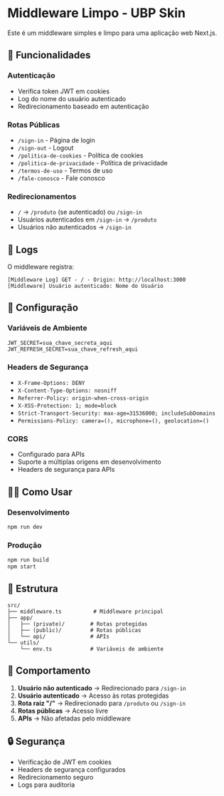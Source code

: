 # Middleware Limpo - UBP Skin

Este é um middleware simples e limpo para uma aplicação web Next.js.

## 🚀 Funcionalidades

### **Autenticação**

- Verifica token JWT em cookies
- Log do nome do usuário autenticado
- Redirecionamento baseado em autenticação

### **Rotas Públicas**

- `/sign-in` - Página de login
- `/sign-out` - Logout
- `/politica-de-cookies` - Política de cookies
- `/politica-de-privacidade` - Política de privacidade
- `/termos-de-uso` - Termos de uso
- `/fale-conosco` - Fale conosco

### **Redirecionamentos**

- `/` → `/produto` (se autenticado) ou `/sign-in`
- Usuários autenticados em `/sign-in` → `/produto`
- Usuários não autenticados → `/sign-in`

## 📝 Logs

O middleware registra:

```
[Middleware Log] GET - / - Origin: http://localhost:3000
[Middleware] Usuário autenticado: Nome do Usuário
```

## 🔧 Configuração

### **Variáveis de Ambiente**

```env
JWT_SECRET=sua_chave_secreta_aqui
JWT_REFRESH_SECRET=sua_chave_refresh_aqui
```

### **Headers de Segurança**

- `X-Frame-Options: DENY`
- `X-Content-Type-Options: nosniff`
- `Referrer-Policy: origin-when-cross-origin`
- `X-XSS-Protection: 1; mode=block`
- `Strict-Transport-Security: max-age=31536000; includeSubDomains`
- `Permissions-Policy: camera=(), microphone=(), geolocation=()`

### **CORS**

- Configurado para APIs
- Suporte a múltiplas origens em desenvolvimento
- Headers de segurança para APIs

## 🏃‍♂️ Como Usar

### **Desenvolvimento**

```bash
npm run dev
```

### **Produção**

```bash
npm run build
npm start
```

## 📁 Estrutura

```
src/
├── middleware.ts          # Middleware principal
├── app/
│   ├── (private)/        # Rotas protegidas
│   ├── (public)/         # Rotas públicas
│   └── api/              # APIs
└── utils/
    └── env.ts            # Variáveis de ambiente
```

## 🎯 Comportamento

1. **Usuário não autenticado** → Redirecionado para `/sign-in`
2. **Usuário autenticado** → Acesso às rotas protegidas
3. **Rota raiz "/"** → Redirecionado para `/produto` ou `/sign-in`
4. **Rotas públicas** → Acesso livre
5. **APIs** → Não afetadas pelo middleware

## 🔒 Segurança

- Verificação de JWT em cookies
- Headers de segurança configurados
- Redirecionamento seguro
- Logs para auditoria
